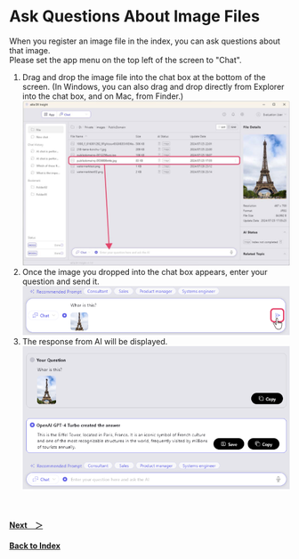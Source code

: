 # Ask Questions About Image Files

When you register an image file in the index, you can ask questions about that image.<br>
Please set the app menu on the top left of the screen to "Chat".

1. Drag and drop the image file into the chat box at the bottom of the screen. (In Windows, you can also drag and drop directly from Explorer into the chat box, and on Mac, from Finder.)<br>
   ![Ask_image_01](img/Ask_Image_01.jpg)
1. Once the image you dropped into the chat box appears, enter your question and send it.<br>
![Ask_image_02](img/Ask_Image_02.png)
1. The response from AI will be displayed.<br>
![Ask_image_03](img/Ask_Image_03.png)

<br>

#### [Next&emsp;＞](SummarizeDocument.md)
#### [Back to Index](UseAI.md)